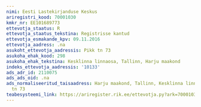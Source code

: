 ```yaml
---
nimi: Eesti Lastekirjanduse Keskus
ariregistri_kood: 70001030
kmkr_nr: EE101689773
ettevotja_staatus: R
ettevotja_staatus_tekstina: Registrisse kantud
ettevotja_esmakande_kpv: 09.11.2016
ettevotja_aadress: .na
asukoht_ettevotja_aadressis: Pikk tn 73
asukoha_ehak_kood: 298
asukoha_ehak_tekstina: Kesklinna linnaosa, Tallinn, Harju maakond
indeks_ettevotja_aadressis: '10133'
ads_adr_id: 2110075
ads_ads_oid: .na
ads_normaliseeritud_taisaadress: Harju maakond, Tallinn, Kesklinna linnaosa, Pikk
  tn 73
teabesysteemi_link: https://ariregister.rik.ee/ettevotja.py?ark=70001030&ref=rekvisiidid
---
```

